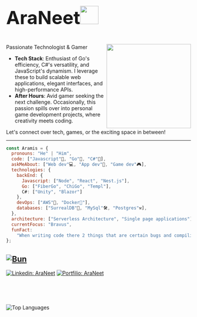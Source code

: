 <h2 style="font-size:50px">AraNeet<img src="https://media.giphy.com/media/12oufCB0MyZ1Go/giphy.gif" width="50"></h2>
<img align='right' src="https://media.giphy.com/media/M9gbBd9nbDrOTu1Mqx/giphy.gif" width="230">

Passionate Technologist & Gamer

- **Tech Stack**: Enthusiast of Go's efficiency, C#'s versatility, and JavaScript's dynamism. I leverage these to build scalable web applications, elegant interfaces, and high-performance APIs.
- **After Hours**: Avid gamer seeking the next challenge. Occasionally, this passion spills over into personal game development projects, where creativity meets coding.
<p>Let's connect over tech, games, or the exciting space in between!</p>

---

```javascript
const Aramis = {
  pronouns: "He" | "Him",
  code: ["Javascript"💛, "Go"💙, "C#"💜],
  askMeAbout: ["Web dev"💻, "App dev"📱, "Game dev"🎮],
  technologies: {
    backEnd: {
      Javascript: ["Node", "React", "Nest.js"],
      Go: ["FiberGo", "ChiGo", "Templ"],
      C#: ["Unity", "Blazor"]
    },
    devOps: ["AWS"💸, "Docker🐳"],
    databases: ["SurrealDB"🔨, "MySql"🛠, "Postgres"⚒],
  },
  architecture: ["Serverless Architecture", "Single page applications"],
  currentFocus: "Bravus",
  funFact:
    "When writing code there 2 things that are certain bugs and compiling errors",
};
```

[![Bun](https://img.shields.io/badge/Bun-%23000000.svg?style=for-the-badge&logo=bun&logoColor=white)](https://github.com/AraNeet/Bravus)
---

[![Linkedin: AraNeet](https://custom-icon-badges.demolab.com/badge/-linkedin-73a7fa?style=for-the-badge&logo=People&logoColor=white)](https://www.linkedin.com/in/aramis-martinez-a1a507296/)
[![Portfilio: AraNeet](https://custom-icon-badges.demolab.com/badge/-portfilio-808080?style=for-the-badge&logo=Home&logoColor=white)](https://www.aradev-code.dev/)

##

<br/>
<br/>

<img
  src="https://github-readme-stats.vercel.app/api/top-langs/?username=araneet&layout=compact&hide=shaderlab,html,shell,css,hlsl&theme=tokyonight"
  alt="Top Languages"
/>

